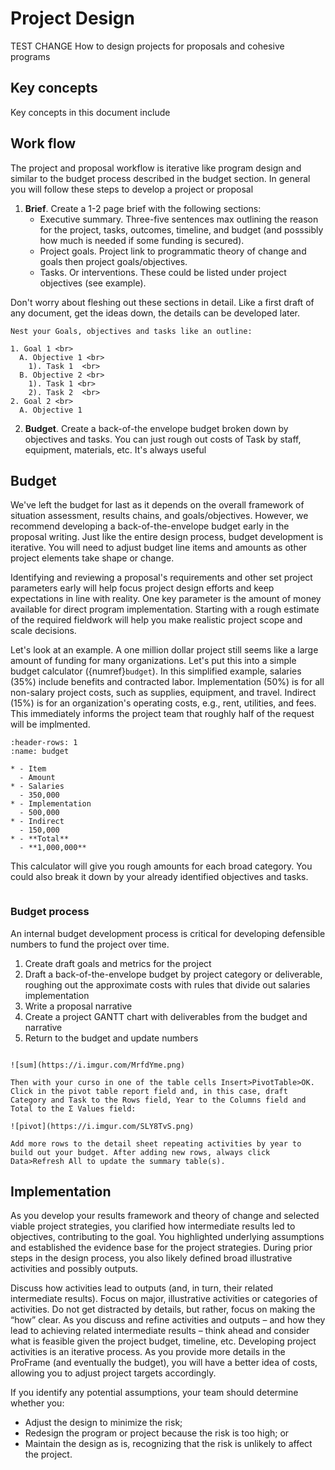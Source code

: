 # Project Design
TEST CHANGE
How to design projects for proposals and cohesive programs

## Key concepts
Key concepts in this document include

## Work flow
The project and proposal workflow is iterative like program design and similar to the budget process described in the budget section. In general you will follow these steps to develop a project or proposal

1. **Brief**. Create a 1-2 page brief with the following sections:
    - Executive summary. Three-five sentences max outlining the reason for the project, tasks, outcomes, timeline, and budget (and posssibly how much is needed if some funding is secured).
    - Project goals. Project link to programmatic theory of change and goals then project goals/objectives.
    - Tasks. Or interventions. These could be listed under project objectives (see example).

Don't worry about fleshing out these sections in detail. Like a first draft of any document, get the ideas down, the details can be developed later.

```{tip}
Nest your Goals, objectives and tasks like an outline:

1. Goal 1 <br>
  A. Objective 1 <br>
    1). Task 1  <br>
  B. Objective 2 <br>
    1). Task 1 <br>
    2). Task 2  <br>
2. Goal 2 <br>
  A. Objective 1
```

2. **Budget**. Create a back-of-the envelope budget broken down by objectives and tasks. You can just rough out costs of Task by staff, equipment, materials, etc. It's always useful 



## Budget
We've left the budget for last as it depends on the overall framework of situation assessment, results chains, and goals/objectives. However, we recommend developing a back-of-the-envelope budget early in the proposal writing. Just like the entire design process, budget development is iterative. You will need to adjust budget line items and amounts as other project elements take shape or change.

Identifying and reviewing a proposal's requirements and other set project parameters early will help focus project design efforts and keep expectations in line with reality. One key parameter is the amount of money available for direct program implementation. Starting with a rough estimate of the required fieldwork will help you make realistic project scope and scale decisions.

Let's look at an example. A one million dollar project still seems like a large amount of funding for many organizations. Let's put this into a simple budget calculator ({numref}`budget`). In this simplified example, salaries (35%) include benefits and contracted labor. Implementation (50%) is for all non-salary project costs, such as supplies, equipment, and travel. Indirect (15%) is for an organization's operating costs, e.g., rent, utilities, and fees. This immediately informs the project team that roughly half of the request will be implmented.

```{list-table} Back-of-the-envelope budget calculator.
:header-rows: 1
:name: budget

* - Item
  - Amount
* - Salaries
  - 350,000
* - Implementation
  - 500,000
* - Indirect
  - 150,000
* - **Total**
  - **1,000,000**
```

This calculator will give you rough amounts for each broad category. You could also break it down by your already identified objectives and tasks.

```{warning} **Critical**: include inflationary increases in your budget, especially for salaries and material costs that will increase over the project lifetime (at least 4%/yr). If an application only allows one number per item, calculate costs in your budget spreadsheet over the number of years of the project.

```

### Budget process
An internal budget development process is critical for developing defensible numbers to fund the project over time.

1. Create draft goals and metrics for the project
2. Draft a back-of-the-envelope budget by project category or deliverable, roughing out the approximate costs with rules that divide out salaries implementation
3. Write a proposal narrative
4. Create a project GANTT chart with deliverables from the budget and narrative
5. Return to the budget and update numbers

```{tip} Creating budgets by scratch using a spreadsheet can be tedious, especially when you may need to submit it in different formats or summaries. If you use Excel, create a table with your budget detail (Select rows/columns then Styles>Format as Table and select the table format):

![sum](https://i.imgur.com/MrfdYme.png)

Then with your curso in one of the table cells Insert>PivotTable>OK. Click in the pivot table report field and, in this case, draft Category and Task to the Rows field, Year to the Columns field and Total to the Σ Values field:

![pivot](https://i.imgur.com/SLY8TvS.png)

Add more rows to the detail sheet repeating activities by year to build out your budget. After adding new rows, always click Data>Refresh All to update the summary table(s).
```

## Implementation
As you develop your results framework and theory of change and selected viable project strategies, you clarified how intermediate results led to objectives, contributing to the goal. You highlighted underlying assumptions and established the evidence base for the project strategies. During prior steps in the design process, you also likely defined broad illustrative activities and possibly outputs.

Discuss how activities lead to outputs (and, in turn, their related intermediate results). Focus on major, illustrative activities or categories of activities. Do not get distracted by details, but rather, focus on making the “how” clear. As you discuss and refine activities and outputs – and how they lead to achieving related intermediate results – think ahead and consider what is feasible given the project budget, timeline, etc. Developing project activities is an iterative process. As you provide more details in the ProFrame (and eventually the budget), you will have a better idea of costs, allowing you to adjust project targets accordingly.

If you identify any potential assumptions, your team should determine whether you:

- Adjust the design to minimize the risk;
- Redesign the program or project because the risk is too high; or
- Maintain the design as is, recognizing that the risk is unlikely to affect the project.
